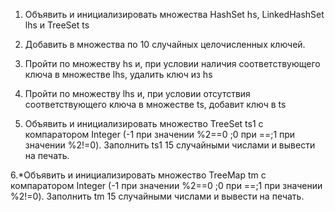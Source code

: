 1. Объявить и инициализировать множества HashSet hs, LinkedHashSet lhs и TreeSet ts

2. Добавить в множества по 10 случайных целочисленных ключей.

3. Пройти по множеству hs и, при условии наличия соответствующего ключа в множестве lhs, удалить ключ из hs

4. Пройти по множеству lhs и, при условии отсутствия соответствующего ключа в множестве ts, добавит ключ в ts

5. Объявить и инициализировать множество TreeSet ts1 с компаратором Integer (-1 при значении %2==0 ;0 при ==;1 при значении %2!=0). Заполнить ts1 15 случайными числами и вывести на печать.

6.*Объявить и инициализировать множество TreeMap tm с компаратором Integer (-1 при значении %2==0 ;0 при ==;1 при значении %2!=0). Заполнить tm 15 случайными числами и вывести на печать.